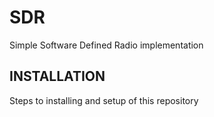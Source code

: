 SDR
=====
Simple Software Defined Radio implementation

## INSTALLATION
Steps to installing and setup of this repository
